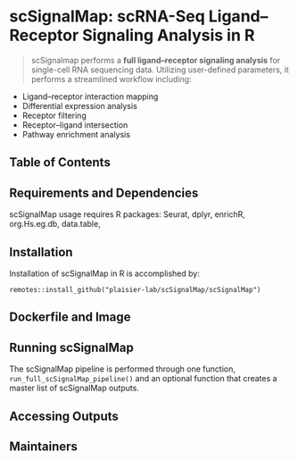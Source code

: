 # scSignalMap: scRNA-Seq Ligand–Receptor Signaling Analysis in R
 > scSignalmap performs a **full ligand–receptor signaling analysis** for single-cell RNA sequencing data. Utilizing user-defined parameters, it performs a streamlined workflow including: 

 - Ligand–receptor interaction mapping
 - Differential expression analysis
 - Receptor filtering
 - Receptor–ligand intersection 
 - Pathway enrichment analysis

 ## Table of Contents

 ## Requirements and Dependencies
scSignalMap usage requires R packages:
Seurat, dplyr, enrichR, org.Hs.eg.db, data.table, 
 ## Installation
Installation of scSignalMap in R is accomplished by:

`remotes::install_github("plaisier-lab/scSignalMap/scSignalMap")`

## Dockerfile and Image

## Running scSignalMap
The scSignalMap pipeline is performed through one function, `run_full_scSignalMap_pipeline()` and an optional function that creates a master list of scSignalMap outputs.

## Accessing Outputs

## Maintainers
